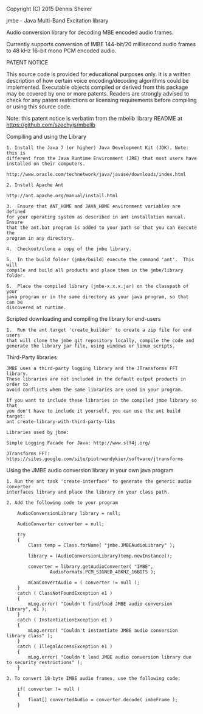 Copyright (C) 2015 Dennis Sheirer

jmbe - Java Multi-Band Excitation library 

  Audio conversion library for decoding MBE encoded audio frames.  
  
  Currently supports conversion of IMBE 144-bit/20 millisecond audio frames to
  48 kHz 16-bit mono PCM encoded audio.

PATENT NOTICE

 This source code is provided for educational purposes only.  It is a written 
 description of how certain voice encoding/decoding algorithms could be 
 implemented.  Executable objects compiled or derived from this package may be 
 covered by one or more patents.  Readers are strongly advised to check for any 
 patent restrictions or licensing requirements before compiling or using this 
 source code.

 Note: this patent notice is verbatim from the mbelib library README at
 https://github.com/szechyjs/mbelib

Compiling and using the Library

	1. Install the Java 7 (or higher) Java Development Kit (JDK). Note: this is
	different from the Java Runtime Environment (JRE) that most users have 
	installed on their computers.
	
	http://www.oracle.com/technetwork/java/javase/downloads/index.html
	
	2. Install Apache Ant 
	
	http://ant.apache.org/manual/install.html
	
	3.  Ensure that ANT_HOME and JAVA_HOME environment variables are defined
	for your operating system as described in ant installation manual.  Ensure
	that the ant.bat program is added to your path so that you can execute the 
	program in any directory.
	
	4.  Checkout/clone a copy of the jmbe library.
	
	5.  In the build folder (jmbe/build) execute the command 'ant'.  This will
	compile and build all products and place them in the jmbe/library folder.
	
	6.  Place the compiled library (jmbe-x.x.x.jar) on the classpath of your
	java program or in the same directory as your java program, so that can be 
	discovered at runtime. 
	
Scripted downloading and compiling the library for end-users

	1.  Run the ant target 'create_builder' to create a zip file for end users 
	that will clone the jmbe git repository locally, compile the code and 
	generate the library jar file, using windows or linux scripts.
	
Third-Party libraries

	JMBE uses a third-party logging library and the JTransforms FFT library. 
	These libraries are not included in the default output products in order to 
	avoid conflicts when the same libraries are used in your program.
	
	If you want to include these libraries in the compiled jmbe library so that
	you don't have to include it yourself, you can use the ant build target:  
	ant create-library-with-third-party-libs
	
	Libraries used by jbme:
		
	Simple Logging Facade for Java: http://www.slf4j.org/
	
	JTransforms FFT: https://sites.google.com/site/piotrwendykier/software/jtransforms

Using the JMBE audio conversion library in your own java program

	1. Run the ant task 'create-interface' to generate the generic audio converter 
	interfaces library and place the library on your class path.
	
	2. Add the following code to your program
	
		AudioConversionLibrary library = null;
		
		AudioConverter converter = null;
		
		try
		{
			Class temp = Class.forName( "jmbe.JMBEAudioLibrary" );
			
			library = (AudioConversionLibrary)temp.newInstance();

			converter = library.getAudioConverter( "IMBE", 
					AudioFormats.PCM_SIGNED_48KHZ_16BITS );
			
			mCanConvertAudio = ( converter != null );
		} 
		catch ( ClassNotFoundException e1 )
		{
			mLog.error( "Couldn't find/load JMBE audio conversion library", e1 );
		}
		catch ( InstantiationException e1 )
		{
			mLog.error( "Couldn't instantiate JMBE audio conversion library class" );
		}
		catch ( IllegalAccessException e1 )
		{
			mLog.error( "Couldn't load JMBE audio conversion library due to security restrictions" );
		}
	
	3. To convert 18-byte IMBE audio frames, use the following code:

		if( converter != null )
		{
			float[] convertedAudio = converter.decode( imbeFrame );
		}	
		
		